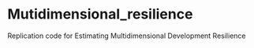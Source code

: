 # Mutidimensional_resilience
Replication code for Estimating Multidimensional Development Resilience
